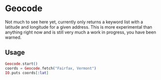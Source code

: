 # Geocode

Not much to see here yet, currently only returns a keyword list with a latitude and longitude for a given address. This is more experimental than anything right now and is still very much a work in progress, you have been warned.


## Usage

```elixir
Geocode.start()
coords = Geocode.fetch("Fairfax, Vermont")
IO.puts coords[:lat]
```
